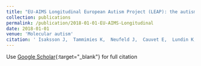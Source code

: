 ```yaml
---
title: "EU-AIMS Longitudinal European Autism Project (LEAP): the autism twin cohort."
collection: publications
permalink: /publication/2018-01-01-EU-AIMS-Longitudinal
date: 2018-01-01
venue: 'Molecular autism'
citation: ' Isaksson J,  Tammimies K,  Neufeld J,  Cauvet E,  Lundin K,  Buitelaar JK,  Loth E,  Murphy DGM,  Spooren W,  Boelte S,  EU-AIMS group, &quot;EU-AIMS Longitudinal European Autism Project (LEAP): the autism twin cohort..&quot; Molecular autism, 2018.'
---
```

Use [Google Scholar](https://scholar.google.com/scholar?q=EU+AIMS+Longitudinal+European+Autism+Project+(LEAP):+the+autism+twin+cohort.){:target="_blank"} for full citation